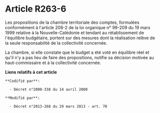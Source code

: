 # Article R263-6

Les propositions de la chambre territoriale des comptes, formulées conformément à l'article 208-2 de la loi organique n°
99-209 du 19 mars 1999 relative à la Nouvelle-Calédonie et tendant au rétablissement de l'équilibre budgétaire, portent sur
des mesures dont la réalisation relève de la seule responsabilité de la collectivité concernée.

La chambre, si elle constate que le budget a été voté en équilibre réel et qu'il n'y a pas lieu de faire des propositions,
notifie sa décision motivée au haut-commissaire et à la collectivité concernée.

**Liens relatifs à cet article**

	**Codifié par**:

	  - Décret n°2000-338 du 14 avril 2000

	**Modifié par**:

	  - Décret n°2013-268 du 29 mars 2013 - art. 70
